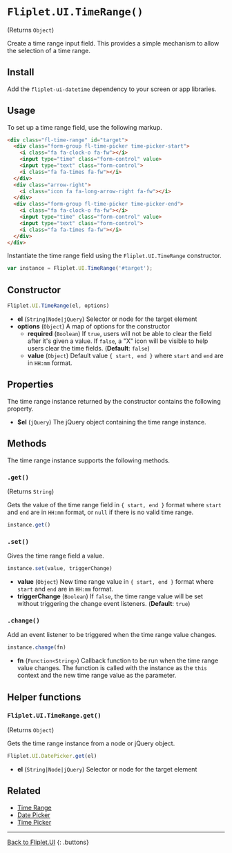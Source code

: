 # `Fliplet.UI.TimeRange()`

(Returns `Object`)

Create a time range input field. This provides a simple mechanism to allow the selection of a time range.

## Install

Add the `fliplet-ui-datetime` dependency to your screen or app libraries.

## Usage

To set up a time range field, use the following markup.

```html
<div class="fl-time-range" id="target">
  <div class="form-group fl-time-picker time-picker-start">
    <i class="fa fa-clock-o fa-fw"></i>
    <input type="time" class="form-control" value>
    <input type="text" class="form-control">
    <i class="fa fa-times fa-fw"></i>
  </div>
  <div class="arrow-right">
    <i class="icon fa fa-long-arrow-right fa-fw"></i>
  </div>
  <div class="form-group fl-time-picker time-picker-end">
    <i class="fa fa-clock-o fa-fw"></i>
    <input type="time" class="form-control" value>
    <input type="text" class="form-control">
    <i class="fa fa-times fa-fw"></i>
  </div>
</div>
```

Instantiate the time range field using the `Fliplet.UI.TimeRange` constructor.

```js
var instance = Fliplet.UI.TimeRange('#target');
```

## Constructor

```js
Fliplet.UI.TimeRange(el, options)
```

  - **el** (`String|Node|jQuery`) Selector or node for the target element
  - **options** (`Object`) A map of options for the constructor
    - **required** (`Boolean`) If `true`, users will not be able to clear the field after it's given a value. If `false`, a "X" icon will be visible to help users clear the time fields. (**Default**: `false`)
    - **value** (`Object`) Default value `{ start, end }` where `start` and `end` are in `HH:mm` format.

## Properties

The time range instance returned by the constructor contains the following property.

  - **$el** (`jQuery`) The jQuery object containing the time range instance.

## Methods

The time range instance supports the following methods.

### `.get()`

(Returns `String`)

Gets the value of the time range field in `{ start, end }` format where `start` and `end` are in `HH:mm` format, or `null` if there is no valid time range.

```js
instance.get()
```

### `.set()`

Gives the time range field a value.

```js
instance.set(value, triggerChange)
```

  - **value** (`Object`) New time range value in `{ start, end }` format where `start` and `end` are in `HH:mm` format.
  - **triggerChange** (`Boolean`) If `false`, the time range value will be set without triggering the change event listeners. (**Default**: `true`)

### `.change()`

Add an event listener to be triggered when the time range value changes.

```js
instance.change(fn)
```

  - **fn** (`Function<String>`) Callback function to be run when the time range value changes. The function is called with the instance as the `this` context and the new time range value as the parameter.

## Helper functions

### `Fliplet.UI.TimeRange.get()`

(Returns `Object`)

Gets the time range instance from a node or jQuery object.

```js
Fliplet.UI.DatePicker.get(el)
```

  - **el** (`String|Node|jQuery`) Selector or node for the target element

## Related

  - [Time Range](fliplet-ui-timerange.md)
  - [Date Picker](fliplet-ui-datepicker.md)
  - [Time Picker](fliplet-ui-timepicker.md)

---

[Back to Fliplet.UI](./fliplet-ui.md)
{: .buttons}

